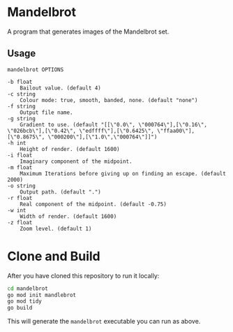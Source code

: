 # Mandelbrot

A program that generates images of the Mandelbrot set.

## Usage
```
mandelbrot OPTIONS

-b float
    Bailout value. (default 4)
-c string
    Colour mode: true, smooth, banded, none. (default "none")
-f string
    Output file name.
-g string
    Gradient to use. (default "[[\"0.0\", \"000764\"],[\"0.16\", \"026bcb\"],[\"0.42\", \"edffff\"],[\"0.6425\", \"ffaa00\"],[\"0.8675\", \"000200\"],[\"1.0\",\"000764\"]]")
-h int
    Height of render. (default 1600)
-i float
    Imaginary component of the midpoint.
-m float
    Maximum Iterations before giving up on finding an escape. (default 2000)
-o string
    Output path. (default ".")
-r float
    Real component of the midpoint. (default -0.75)
-w int
    Width of render. (default 1600)
-z float
    Zoom level. (default 1)
```


# Clone and Build

After you have cloned this repository to run it locally:

```bash
cd mandelbrot
go mod init mandlebrot
go mod tidy
go build
```

This will generate the `mandelbrot` executable you can run as above.
